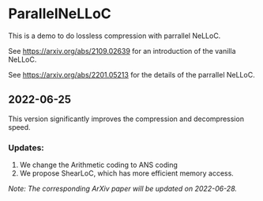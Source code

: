 # ParallelNeLLoC

This is a demo to do lossless compression with parrallel NeLLoC.

See https://arxiv.org/abs/2109.02639 for an introduction of the vanilla NeLLoC.

See https://arxiv.org/abs/2201.05213 for the details of the parrallel NeLLoC.

## 2022-06-25
This version significantly improves the compression and decompression speed.

### Updates:
1. We change the Arithmetic coding to ANS coding
2. We propose ShearLoC, which has more efficient memory access.

*Note: The corresponding ArXiv paper will be updated on 2022-06-28.*

